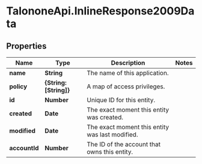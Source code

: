 # TalononeApi.InlineResponse2009Data

## Properties
Name | Type | Description | Notes
------------ | ------------- | ------------- | -------------
**name** | **String** | The name of this application. | 
**policy** | **{String: [String]}** | A map of access privileges. | 
**id** | **Number** | Unique ID for this entity. | 
**created** | **Date** | The exact moment this entity was created. | 
**modified** | **Date** | The exact moment this entity was last modified. | 
**accountId** | **Number** | The ID of the account that owns this entity. | 


